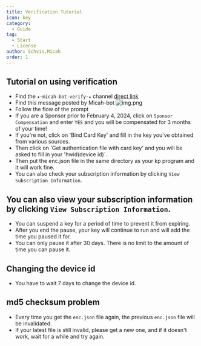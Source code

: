 ```yaml
---
title: Verification Tutorial
icon: key
category:
  - Guide
tag:
  - Start
  - License
author: Schvis,Micah
order: 1
---
```

## Tutorial on using verification
- Find the `★⋅micah-bot-verify⋅★` channel [direct link](https://discord.com/channels/1069057220802781265/1203687333107335198)
- Find this message posted by Micah-bot
  ![img.png](/assets/images/docs/202402/verify-1.png)
- Follow the flow of the prompt
- If you are a Sponsor prior to February 4, 2024, click on `Sponsor Compensation` and enter `YES` and you will be compensated for 3 months of your time!
- If you're not, click on 'Bind Card Key' and fill in the key you've obtained from various sources.
- Then click on 'Get authentication file with card key' and you will be asked to fill in your 'hwid(device id)`.
- Then put the enc.json file in the same directory as your kp program and it will work fine.
- You can also check your subscription information by clicking `View Subscription Information`.

## You can also view your subscription information by clicking `View Subscription Information`.
- You can suspend a key for a period of time to prevent it from expiring.
- After you end the pause, your key will continue to run and will add the time you paused it for.
- You can only pause it after 30 days. There is no limit to the amount of time you can pause it.

## Changing the device id
- You have to wait 7 days to change the device id.

## md5 checksum problem
- Every time you get the `enc.json` file again, the previous `enc.json` file will be invalidated.
- If your latest file is still invalid, please get a new one, and if it doesn't work, wait for a while and try again.
